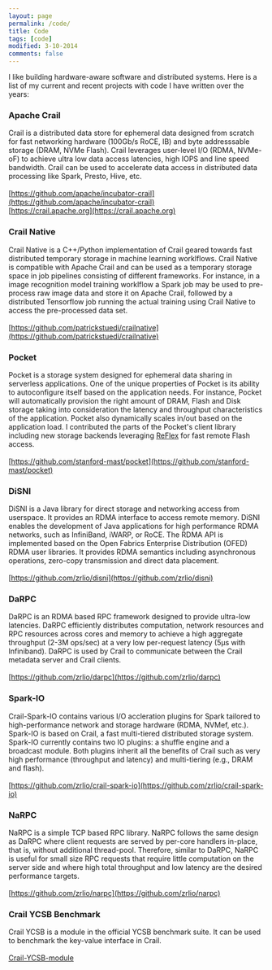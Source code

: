 ```yaml
---
layout: page
permalink: /code/
title: Code
tags: [code]
modified: 3-10-2014
comments: false
---
```


I like building hardware-aware software and distributed systems. Here is a list of my current and recent projects with code I have written over the years:

### Apache Crail

Crail is a distributed data store for ephemeral data designed from scratch for fast networking hardware (100Gb/s RoCE, IB) and byte addresssable storage (DRAM, NVMe Flash). Crail leverages user-level I/O (RDMA, NVMe-oF) to achieve ultra low data access latencies, high IOPS and line speed bandwidth. Crail can be used to accelerate data access in distributed data processing like Spark, Presto, Hive, etc. 
<br><br>
[https://github.com/apache/incubator-crail](https://github.com/apache/incubator-crail)
<br>
[https://crail.apache.org](https://crail.apache.org)

### Crail Native

Crail Native is a C++/Python implementation of Crail geared towards fast distributed temporary storage in machine learning worklflows. Crail Native is compatible with Apache Crail and can be used as a temporary storage space in job pipelines consisting of different frameworks. For instance, in a image recognition model training worklflow a Spark job may be used to pre-process raw image data and store it on Apache Crail, followed by a distributed Tensorflow job running the actual training using Crail Native to access the pre-processed data set.  
<br>
[https://github.com/patrickstuedi/crailnative](https://github.com/patrickstuedi/crailnative)

### Pocket

Pocket is a storage system designed for ephemeral data sharing in serverless applications. One of the unique properties of Pocket is its ability to autoconfigure itself based on the application needs. For instance, Pocket will automatically provision the right amount of DRAM, Flash and Disk storage taking into consideration the latency and throughput characteristics of the application. Pocket also dynamically scales in/out based on the application load. I contributed the parts of the Pocket's client library including new storage backends leveraging [ReFlex](https://web.stanford.edu/~anakli/pdf/reflex.pdf) for fast remote Flash access. 
<br><br>
[https://github.com/stanford-mast/pocket](https://github.com/stanford-mast/pocket)

### DiSNI

DiSNI is a Java library for direct storage and networking access from userspace. It provides an RDMA interface to access remote memory. DiSNI enables the development of Java applications for high performance RDMA networks, such as InfiniBand, iWARP, or RoCE. The RDMA API is implemented based on the Open Fabrics Enterprise Distribution (OFED) RDMA user libraries. It provides RDMA semantics including asynchronous operations, zero-copy transmission and direct data placement. 
<br><br>
[https://github.com/zrlio/disni](https://github.com/zrlio/disni)

### DaRPC

DaRPC is an RDMA based RPC framework designed to provide ultra-low latencies. DaRPC efficiently distributes computation, network resources and RPC resources across cores and memory to achieve a high aggregate throughput (2-3M ops/sec) at a very low per-request latency (5μs with Infiniband). DaRPC is used by Crail to communicate between the Crail metadata server and Crail clients. 
<br><br>
[https://github.com/zrlio/darpc](https://github.com/zrlio/darpc)

### Spark-IO

Crail-Spark-IO contains various I/O accleration plugins for Spark tailored to high-performance network and storage hardware (RDMA, NVMef, etc.). Spark-IO is based on Crail, a fast multi-tiered distributed storage system. Spark-IO currently contains two IO plugins: a shuffle engine and a broadcast module. Both plugins inherit all the benefits of Crail such as very high performance (throughput and latency) and multi-tiering (e.g., DRAM and flash).
<br><br>
[https://github.com/zrlio/crail-spark-io](https://github.com/zrlio/crail-spark-io)


### NaRPC

NaRPC is a simple TCP based RPC library. NaRPC follows the same design as DaRPC where client requests are served by per-core handlers in-place, that is, without additional thread-pool. Therefore, similar to DaRPC, NaRPC is useful for small size RPC requests that require little computation on the server side and where high total throughput and low latency are the desired performance targets. 
<br><br>
[https://github.com/zrlio/narpc](https://github.com/zrlio/narpc)

### Crail YCSB Benchmark

Crail YCSB is a module in the official YCSB benchmark suite. It can be used to benchmark the key-value interface in Crail.
<br><br>
[Crail-YCSB-module](https://github.com/brianfrankcooper/YCSB/tree/master/crail)

